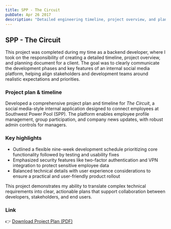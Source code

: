 ```yaml
---
title: SPP - The Circuit
pubDate: Apr 26 2017
description: "Detailed engineering timeline, project overview, and planning document"
---
```



## SPP - The Circuit

This project was completed during my time as a backend developer, where I took on the responsibility of creating a detailed timeline, project overview, and planning document for a client. The goal was to clearly communicate the development phases and key features of an internal social media platform, helping align stakeholders and development teams around realistic expectations and priorities.

### Project plan & timeline

Developed a comprehensive project plan and timeline for *The Circuit*, a social media-style internal application designed to connect employees at Southwest Power Pool (SPP). The platform enables employee profile management, group participation, and company news updates, with robust admin controls for managers.

### Key highlights

- Outlined a flexible nine-week development schedule prioritizing core functionality followed by testing and usability fixes
- Emphasized security features like two-factor authentication and VPN integration to protect sensitive employee data
- Balanced technical details with user experience considerations to ensure a practical and user-friendly product rollout

This project demonstrates my ability to translate complex technical requirements into clear, actionable plans that support collaboration between developers, stakeholders, and end users.


### Link

👉 <a href="/portfolio/assets/JLC-SPP.pdf" download>Download Project Plan (PDF)</a>